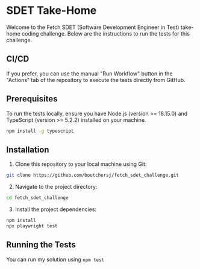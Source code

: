 # SDET Take-Home

Welcome to the Fetch SDET (Software Development Engineer in Test) take-home coding challenge. Below are the instructions to run the tests for this challenge. 

## CI/CD

If you prefer, you can use the manual "Run Workflow" button in the "Actions" tab of the repository to execute the tests directly from GitHub.

## Prerequisites

To run the tests locally, ensure you have Node.js (version >= 18.15.0) and TypeScript (version >= 5.2.2) installed on your machine.

```bash
npm install -g typescript
```

## Installation

1. Clone this repository to your local machine using Git:

```bash
git clone https://github.com/boutchersj/fetch_sdet_challenge.git

```

2. Navigate to the project directory:

```bash
cd fetch_sdet_challenge
```

3. Install the project dependencies:

```bash
npm install
npx playwright test
```

## Running the Tests

You can run my solution using ```npm test```
